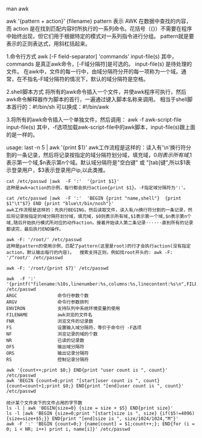 man awk

awk '{pattern + action}' {filename}
pattern 表示 AWK 在数据中查找的内容，而 action 是在找到匹配内容时所执行的一系列命令。花括号（{}）不需要在程序中始终出现，但它们用于根据特定的模式对一系列指令进行分组。 pattern就是要表示的正则表达式，用斜杠括起来。

1.命令行方式
awk [-F  field-separator]  'commands'  input-file(s)
其中，commands 是真正awk命令，[-F域分隔符]是可选的。 input-file(s) 是待处理的文件。
在awk中，文件的每一行中，由域分隔符分开的每一项称为一个域。通常，在不指名-F域分隔符的情况下，默认的域分隔符是空格。

2.shell脚本方式
将所有的awk命令插入一个文件，并使awk程序可执行，然后awk命令解释器作为脚本的首行，一遍通过键入脚本名称来调用。
相当于shell脚本首行的：#!/bin/sh
可以换成：#!/bin/awk

3.将所有的awk命令插入一个单独文件，然后调用：
awk -f awk-script-file input-file(s)
其中，-f选项加载awk-script-file中的awk脚本，input-file(s)跟上面的是一样的。


usage:
	last -n 5 | awk '{print $1}' 
	awk工作流程是这样的：读入有'\n'换行符分割的一条记录，然后将记录按指定的域分隔符划分域，填充域，$0则表示所有域,$1表示第一个域,$n表示第n个域。默认域分隔符是"空白键" 或 "[tab]键",所以$1表示登录用户，$3表示登录用户ip,以此类推。

	cat /etc/passwd |awk  -F ':'  '{print $1}' 
	这种是awk+action的示例，每行都会执行action{print $1}。-F指定域分隔符为':'。	

 	cat /etc/passwd |awk  -F ':'  'BEGIN {print "name,shell"}  {print $1"\t"$7} END {print "blue\t/bin/nosh"}'
	awk工作流程是这样的：先执行BEGING，然后读取文件，读入有/n换行符分割的一条记录，然后将记录按指定的域分隔符划分域，填充域，$0则表示所有域,$1表示第一个域,$n表示第n个域,随后开始执行模式所对应的动作action。接着开始读入第二条记录······直到所有的记录都读完，最后执行END操作。

	awk -F: '/root/' /etc/passwd
	这种是pattern的使用示例，匹配了pattern(这里是root)的行才会执行action(没有指定action，默认输出每行的内容)。	搜索支持正则，例如找root开头的: awk -F: '/^root/' /etc/passwd

	awk -F: '/root/{print $7}' /etc/passwd             

	awk  -F ':'  '{printf("filename:%10s,linenumber:%s,columns:%s,linecontent:%s\n",FILENAME,NR,NF,$0)}' /etc/passwd
	ARGC               命令行参数个数
	ARGV               命令行参数排列
	ENVIRON            支持队列中系统环境变量的使用
	FILENAME           awk浏览的文件名
	FNR                浏览文件的记录数
	FS                 设置输入域分隔符，等价于命令行 -F选项
	NF                 浏览记录的域的个数
	NR                 已读的记录数
	OFS                输出域分隔符
	ORS                输出记录分隔符
	RS                 控制记录分隔符

	awk '{count++;print $0;} END{print "user count is ", count}' /etc/passwd
	awk 'BEGIN {count=0;print "[start]user count is ", count} {count=count+1;print $0;} END{print "[end]user count is ", count}' /etc/passwd

	统计某个文件夹下的文件占用的字节数
	ls -l | awk 'BEGIN{size=0} {size = size + $5} END{print size}'
	ls -l |awk 'BEGIN {size=0;print "[start]size is ", size} {if($5!=4096){size=size+$5;}} END{print "[end]size is ", size/1024/1024,"M"}' 
	awk -F ':' 'BEGIN {count=0;} {name[count] = $1;count++;}; END{for (i = 0; i < NR; i++) print i, name[i]}' /etc/passwd	
